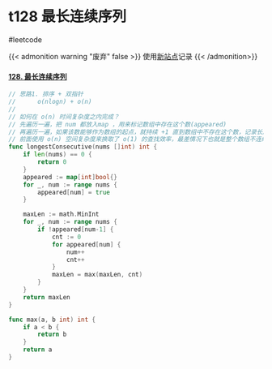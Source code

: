 # t128 最长连续序列

<!--more-->
#leetcode 

{{< admonition warning "废弃" false >}}
使用[新站点](https://honghuiqiang.com/algo/3.%E5%85%B6%E4%BB%96%E8%AE%B0%E5%BD%95/202305270227%20%E6%AF%8F%E6%97%A5%E4%B8%80%E9%A2%98/)记录
{{< /admonition>}}

#### [128. 最长连续序列](https://leetcode.cn/problems/longest-consecutive-sequence/)

```go  {hl_lines=[19]}
// 思路1. 排序 + 双指针
//      o(nlogn) + o(n)
// 
// 如何在 o(n) 时间复杂度之内完成？
// 先遍历一遍，把 num 都放入map ，用来标记数组中存在这个数(appeared)
// 再遍历一遍，如果该数能够作为数组的起点，就持续 +1 直到数组中不存在这个数，记录长度
// 前面使用 o(n) 空间复杂度来换取了 o(1) 的查找效率，最差情况下也就是整个数组不连续，也是 o(n)
func longestConsecutive(nums []int) int {
    if len(nums) == 0 {
        return 0
    }
    appeared := map[int]bool{}
    for _, num := range nums {
        appeared[num] = true
    }

    maxLen := math.MinInt
    for _, num := range nums {
        if !appeared[num-1] {
            cnt := 0
            for appeared[num] {
                num++
                cnt++
            }
            maxLen = max(maxLen, cnt)
        }
    }
    return maxLen
}

func max(a, b int) int {
    if a < b {
        return b
    }
    return a
}
```

